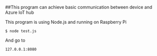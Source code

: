 ##This program can achieve basic communication between device and Azure IoT hub

This program is using Node.js and running on Raspberry Pi

```
$ node test.js
```
And go to 
```
127.0.0.1:8080
```
